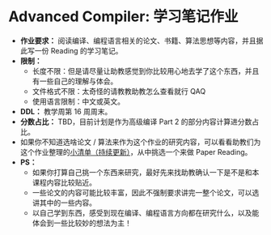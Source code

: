 # Advanced Compiler: 学习笔记作业

- **作业要求：** 阅读编译、编程语言相关的论文、书籍、算法思想等内容，并且据此写一份 Reading 的学习笔记。
- **限制：**
  - 长度不限：但是请尽量让助教感觉到你比较用心地去学了这个东西，并且有一些自己的理解与体会。
  - 文件格式不限：太奇怪的请教教助教怎么查看就行 QAQ
  - 使用语言限制：中文或英文。
- **DDL：** 教学周第 16 周周末。
- **分数占比：** TBD，目前计划是作为高级编译 Part 2 的部分内容计算进分数占比。
- 如果你不知道选啥论文 / 算法来作为这个作业的研究内容，可以看看助教们为这个作业整理的[小清单（持续更新）](https://docs.qq.com/sheet/DSFNtc0VJbEFZb2FM?groupUin=3uSn5pUR3ZJEe8KRmtLs6g%253D%253D&tab=BB08J2)，从中挑选一个来做 Paper Reading。
- **PS：**
  - 如果你打算自己挑一个东西来研究，最好先来找助教确认一下是不是和本课程内容比较贴近。
  - 一些论文的内容可能比较丰富，因此不强制要求讲完一整个论文，可以选讲其中的一些内容。
  - 以自己学到东西，感受到现在编译、编程语言方向都在研究什么，以及能体会到一些比较妙的想法为主！
